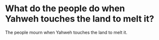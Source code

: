 # What do the people do when Yahweh touches the land to melt it?

The people mourn when Yahweh touches the land to melt it.
